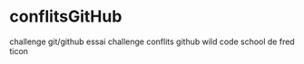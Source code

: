 # conflitsGitHub
challenge git/github
essai challenge conflits github wild code school
de fred ticon
